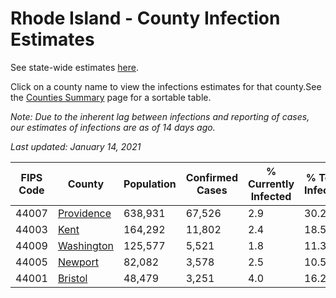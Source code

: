 # Rhode Island - County Infection Estimates

See state-wide estimates [here](/infections/us-ri).

Click on a county name to view the infections estimates for that county.See the [Counties Summary](/infections/summary-counties) page for a sortable table.

*Note: Due to the inherent lag between infections and reporting of cases, our estimates of infections are as of 14 days ago.*

*Last updated: January 14, 2021*

|   FIPS Code |                   County |   Population |   Confirmed Cases |   % Currently Infected |   % Total Infected |
|-------------|--------------------------|--------------|-------------------|------------------------|--------------------|
|       44007 | [Providence](providence) |      638,931 |            67,526 |                    2.9 |               30.2 |
|       44003 |             [Kent](kent) |      164,292 |            11,802 |                    2.4 |               18.5 |
|       44009 | [Washington](washington) |      125,577 |             5,521 |                    1.8 |               11.3 |
|       44005 |       [Newport](newport) |       82,082 |             3,578 |                    2.5 |               10.5 |
|       44001 |       [Bristol](bristol) |       48,479 |             3,251 |                    4.0 |               16.2 |